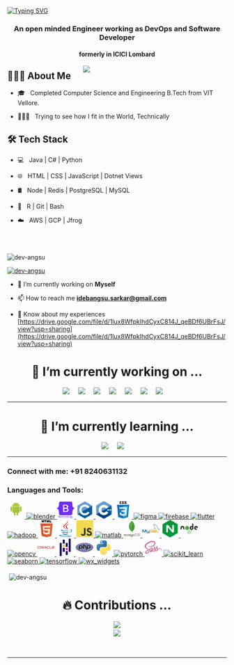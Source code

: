 <a href="https://git.io/typing-svg"><img src="https://readme-typing-svg.herokuapp.com?size=30&color=F7292B&background=0F0F1300&center=true&vCenter=true&width=1000&height=60&lines=Hi!!++I'm+Debangsu+Sarkar;Welcome+to+my+Portfolio" alt="Typing SVG" /></a>
<!--  ###################################  -->
<h3 align="center">An open minded Engineer working as DevOps and Software Developer </h3>

<h4 align="center"> formerly in ICICI Lombard </h4>
<!--  ###################################  -->
<img align='right' src="https://i.pinimg.com/originals/e4/26/70/e426702edf874b181aced1e2fa5c6cde.gif" width="330">
<!--  ###################################  -->
<h2> 👨🏽‍💻 About Me </h2>

- 🎓 &nbsp; Completed Computer Science and Engineering B.Tech from VIT Vellore.

- 👨🏽‍💻 &nbsp; Trying to see how I fit in the World, Technically
<!--  ###################################  -->
<h2>🛠 Tech Stack</h2>

- 💻 &nbsp; Java | C# | Python 

- 🌐 &nbsp; HTML | CSS | JavaScript | Dotnet Views 

- 🛢 &nbsp; Node | Redis | PostgreSQL | MySQL

- 🔧 &nbsp; R | Git | Bash
  
- ☁️ &nbsp; AWS | GCP | Jfrog 

<br/><br/>
<!--  ###################################  -->
<p align="left"> <img src="https://komarev.com/ghpvc/?username=dev-angsu&label=Profile%20views&color=0e75b6&style=flat" alt="dev-angsu" /> </p>

<p align="left"> <a href="https://github.com/ryo-ma/github-profile-trophy"><img src="https://github-profile-trophy.vercel.app/?username=dev-angsu" alt="dev-angsu" /></a> </p>

- 🔭 I’m currently working on **Myself**

- 📫 How to reach me **idebangsu.sarkar@gmail.com**

- 📄 Know about my experiences [https://drive.google.com/file/d/1lux8WfpkIhdCyxC814J_qeBDf6UBrFsJ/view?usp=sharing](https://drive.google.com/file/d/1lux8WfpkIhdCyxC814J_qeBDf6UBrFsJ/view?usp=sharing)
<!--  ###################################  -->
 <h1 align = "center">🔭 I’m currently working on ...</h1>
 <p align ="Center">
 <img src="https://img.shields.io/badge/Android-3DDC84?logo=android&logoColor=white&style=for-the-badge" />&nbsp;&nbsp;&nbsp;&nbsp;
 <img src="https://img.shields.io/badge/-Algorithms-blue?style=for-the-badge">&nbsp;&nbsp;&nbsp;&nbsp;
 <img src="https://img.shields.io/badge/-Data structures-blueviolet?style=for-the-badge">&nbsp;&nbsp;&nbsp;&nbsp;
 <img src="https://img.shields.io/badge/-HTML5-E34F26?style=for-the-badge&logo=html5&logoColor=white" />&nbsp;&nbsp;&nbsp;&nbsp;
 <img src="https://img.shields.io/badge/java-%23ED8B00.svg?&style=for-the-badge&logo=java&logoColor=white" />&nbsp;&nbsp;&nbsp;&nbsp;
 <img src="https://img.shields.io/badge/PHP-777BB4?style=for-the-badge&logo=php&logoColor=white" />&nbsp;&nbsp;&nbsp;&nbsp;
 <img src="https://img.shields.io/badge/mysql-%2300f.svg?&style=for-the-badge&logo=mysql&logoColor=white" /> &nbsp;&nbsp;&nbsp;&nbsp;  
 </br>
<hr>

<!--  ###################################  -->

 <h1 align = "center">🌱 I’m currently learning ...  </h1>
 <p align ="Center">
 <img src="https://img.shields.io/badge/node.js%20-%2343853D.svg?&style=for-the-badge&logo=node.js&logoColor=white" />&nbsp;&nbsp;&nbsp;&nbsp;
 <img src="https://img.shields.io/badge/-blockchain solidity-ffd800?style=for-the-badge"> &nbsp;&nbsp;&nbsp;&nbsp;  
 </br>
<hr>
<!--  ###################################  -->
<h3 align="left">Connect with me: +91 8240631132</h3>
<p align="left">
</p>
<!--  ###################################  -->
<h3 align="left">Languages and Tools:</h3>
<p align="left"> <a href="https://developer.android.com" target="_blank" rel="noreferrer"> <img src="https://raw.githubusercontent.com/devicons/devicon/master/icons/android/android-original-wordmark.svg" alt="android" width="40" height="40"/> </a> <a href="https://www.blender.org/" target="_blank" rel="noreferrer"> <img src="https://download.blender.org/branding/community/blender_community_badge_white.svg" alt="blender" width="40" height="40"/> </a> <a href="https://getbootstrap.com" target="_blank" rel="noreferrer"> <img src="https://raw.githubusercontent.com/devicons/devicon/master/icons/bootstrap/bootstrap-plain-wordmark.svg" alt="bootstrap" width="40" height="40"/> </a> <a href="https://www.cprogramming.com/" target="_blank" rel="noreferrer"> <img src="https://raw.githubusercontent.com/devicons/devicon/master/icons/c/c-original.svg" alt="c" width="40" height="40"/> </a> <a href="https://www.w3schools.com/cpp/" target="_blank" rel="noreferrer"> <img src="https://raw.githubusercontent.com/devicons/devicon/master/icons/cplusplus/cplusplus-original.svg" alt="cplusplus" width="40" height="40"/> </a> <a href="https://www.w3schools.com/css/" target="_blank" rel="noreferrer"> <img src="https://raw.githubusercontent.com/devicons/devicon/master/icons/css3/css3-original-wordmark.svg" alt="css3" width="40" height="40"/> </a> <a href="https://www.figma.com/" target="_blank" rel="noreferrer"> <img src="https://www.vectorlogo.zone/logos/figma/figma-icon.svg" alt="figma" width="40" height="40"/> </a> <a href="https://firebase.google.com/" target="_blank" rel="noreferrer"> <img src="https://www.vectorlogo.zone/logos/firebase/firebase-icon.svg" alt="firebase" width="40" height="40"/> </a> <a href="https://flutter.dev" target="_blank" rel="noreferrer"> <img src="https://www.vectorlogo.zone/logos/flutterio/flutterio-icon.svg" alt="flutter" width="40" height="40"/> </a> <a href="https://hadoop.apache.org/" target="_blank" rel="noreferrer"> <img src="https://www.vectorlogo.zone/logos/apache_hadoop/apache_hadoop-icon.svg" alt="hadoop" width="40" height="40"/> </a> <a href="https://www.w3.org/html/" target="_blank" rel="noreferrer"> <img src="https://raw.githubusercontent.com/devicons/devicon/master/icons/html5/html5-original-wordmark.svg" alt="html5" width="40" height="40"/> </a> <a href="https://www.java.com" target="_blank" rel="noreferrer"> <img src="https://raw.githubusercontent.com/devicons/devicon/master/icons/java/java-original.svg" alt="java" width="40" height="40"/> </a> <a href="https://developer.mozilla.org/en-US/docs/Web/JavaScript" target="_blank" rel="noreferrer"> <img src="https://raw.githubusercontent.com/devicons/devicon/master/icons/javascript/javascript-original.svg" alt="javascript" width="40" height="40"/> </a> <a href="https://www.mathworks.com/" target="_blank" rel="noreferrer"> <img src="https://upload.wikimedia.org/wikipedia/commons/2/21/Matlab_Logo.png" alt="matlab" width="40" height="40"/> </a> <a href="https://www.mongodb.com/" target="_blank" rel="noreferrer"> <img src="https://raw.githubusercontent.com/devicons/devicon/master/icons/mongodb/mongodb-original-wordmark.svg" alt="mongodb" width="40" height="40"/> </a> <a href="https://www.mysql.com/" target="_blank" rel="noreferrer"> <img src="https://raw.githubusercontent.com/devicons/devicon/master/icons/mysql/mysql-original-wordmark.svg" alt="mysql" width="40" height="40"/> </a> <a href="https://www.nginx.com" target="_blank" rel="noreferrer"> <img src="https://raw.githubusercontent.com/devicons/devicon/master/icons/nginx/nginx-original.svg" alt="nginx" width="40" height="40"/> </a> <a href="https://nodejs.org" target="_blank" rel="noreferrer"> <img src="https://raw.githubusercontent.com/devicons/devicon/master/icons/nodejs/nodejs-original-wordmark.svg" alt="nodejs" width="40" height="40"/> </a> <a href="https://opencv.org/" target="_blank" rel="noreferrer"> <img src="https://www.vectorlogo.zone/logos/opencv/opencv-icon.svg" alt="opencv" width="40" height="40"/> </a> <a href="https://www.oracle.com/" target="_blank" rel="noreferrer"> <img src="https://raw.githubusercontent.com/devicons/devicon/master/icons/oracle/oracle-original.svg" alt="oracle" width="40" height="40"/> </a> <a href="https://pandas.pydata.org/" target="_blank" rel="noreferrer"> <img src="https://raw.githubusercontent.com/devicons/devicon/2ae2a900d2f041da66e950e4d48052658d850630/icons/pandas/pandas-original.svg" alt="pandas" width="40" height="40"/> </a> <a href="https://www.php.net" target="_blank" rel="noreferrer"> <img src="https://raw.githubusercontent.com/devicons/devicon/master/icons/php/php-original.svg" alt="php" width="40" height="40"/> </a> <a href="https://www.python.org" target="_blank" rel="noreferrer"> <img src="https://raw.githubusercontent.com/devicons/devicon/master/icons/python/python-original.svg" alt="python" width="40" height="40"/> </a> <a href="https://pytorch.org/" target="_blank" rel="noreferrer"> <img src="https://www.vectorlogo.zone/logos/pytorch/pytorch-icon.svg" alt="pytorch" width="40" height="40"/> </a> <a href="https://sass-lang.com" target="_blank" rel="noreferrer"> <img src="https://raw.githubusercontent.com/devicons/devicon/master/icons/sass/sass-original.svg" alt="sass" width="40" height="40"/> </a> <a href="https://scikit-learn.org/" target="_blank" rel="noreferrer"> <img src="https://upload.wikimedia.org/wikipedia/commons/0/05/Scikit_learn_logo_small.svg" alt="scikit_learn" width="40" height="40"/> </a> <a href="https://seaborn.pydata.org/" target="_blank" rel="noreferrer"> <img src="https://seaborn.pydata.org/_images/logo-mark-lightbg.svg" alt="seaborn" width="40" height="40"/> </a> <a href="https://www.tensorflow.org" target="_blank" rel="noreferrer"> <img src="https://www.vectorlogo.zone/logos/tensorflow/tensorflow-icon.svg" alt="tensorflow" width="40" height="40"/> </a> <a href="https://www.wxwidgets.org/" target="_blank" rel="noreferrer"> <img src="https://upload.wikimedia.org/wikipedia/commons/b/bb/WxWidgets.svg" alt="wx_widgets" width="40" height="40"/> </a> </p>
<!--  ###################################  -->
<p>&nbsp;<img align="middle" src="https://github-readme-stats.vercel.app/api?username=dev-angsu&show_icons=true&locale=en" alt="dev-angsu" /></p>
<!--  ###################################  -->
<h1 align="center"> 🔥 Contributions ...</h1>
<p align="center">
 <a href="https://git.io/streak-stats" align="middle">
    <img src="http://github-readme-streak-stats.herokuapp.com?user=Dev-angsu&theme=react&background=0d1117&border=666">
  </a>
  <br>
  <a href="https://github.com/Dev-angsu/github-readme-activity-graph">
    <img src="https://activity-graph.herokuapp.com/graph?username=Dev-angsu&theme=react-dark&hide_border=true">
  </a>
</p>
 </br>
<hr>
<!--  ###################################  -->

